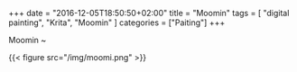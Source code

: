 +++
date = "2016-12-05T18:50:50+02:00"
title = "Moomin"
tags = [ "digital painting", "Krita", "Moomin" ]
categories = ["Paiting"]
+++

Moomin ~

{{< figure src="/img/moomi.png" >}}
